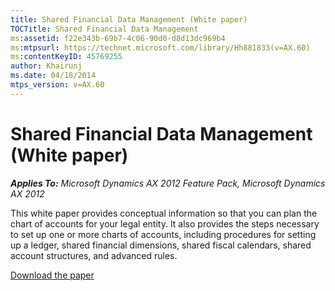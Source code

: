 ```yaml
---
title: Shared Financial Data Management (White paper)
TOCTitle: Shared Financial Data Management
ms:assetid: f22e343b-69b7-4c06-90d0-d8d13dc969b4
ms:mtpsurl: https://technet.microsoft.com/library/Hh881833(v=AX.60)
ms:contentKeyID: 45769255
author: Khairunj
ms.date: 04/18/2014
mtps_version: v=AX.60
---
```


# Shared Financial Data Management (White paper) 


_**Applies To:** Microsoft Dynamics AX 2012 Feature Pack, Microsoft Dynamics AX 2012_

This white paper provides conceptual information so that you can plan the chart of accounts for your legal entity. It also provides the steps necessary to set up one or more charts of accounts, including procedures for setting up a ledger, shared financial dimensions, shared fiscal calendars, shared account structures, and advanced rules.

[Download the paper](http://go.microsoft.com/fwlink/?linkid=246258)

  


